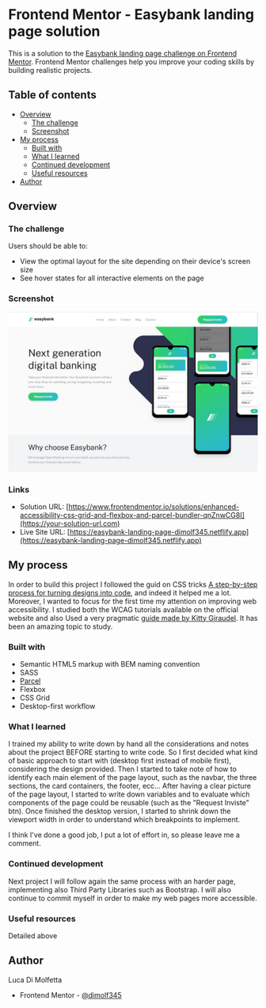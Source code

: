 # Frontend Mentor - Easybank landing page solution

This is a solution to the [Easybank landing page challenge on Frontend Mentor](https://www.frontendmentor.io/challenges/easybank-landing-page-WaUhkoDN). Frontend Mentor challenges help you improve your coding skills by building realistic projects.

## Table of contents

- [Overview](#overview)
  - [The challenge](#the-challenge)
  - [Screenshot](#screenshot)
- [My process](#my-process)
  - [Built with](#built-with)
  - [What I learned](#what-i-learned)
  - [Continued development](#continued-development)
  - [Useful resources](#useful-resources)
- [Author](#author)

## Overview

### The challenge

Users should be able to:

- View the optimal layout for the site depending on their device's screen size
- See hover states for all interactive elements on the page

### Screenshot

![](./screenshot.jpg)

### Links

- Solution URL: [https://www.frontendmentor.io/solutions/enhanced-accessibility-css-grid-and-flexbox-and-parcel-bundler-qnZnwCG8I](https://your-solution-url.com)
- Live Site URL: [https://easybank-landing-page-dimolf345.netflify.app](https://easybank-landing-page-dimolf345.netflify.app)

## My process

In order to build this project I followed the guid on CSS tricks [A step-by-step process for turning designs into code](https://css-tricks.com/a-step-by-step-process-for-turning-designs-into-code/), and indeed it helped me a lot.
Moreover, I wanted to focus for the first time my attention on improving web accessibility. I studied both the WCAG tutorials available on the official website and also Used a very pragmatic [guide made by Kitty Giraudel](https://kittygiraudel.com/2020/12/01/a11y-advent-calendar/).
It has been an amazing topic to study.

### Built with

- Semantic HTML5 markup with BEM naming convention
- SASS
- [Parcel](https://parceljs.org)
- Flexbox
- CSS Grid
- Desktop-first workflow

### What I learned

I trained my ability to write down by hand all the considerations and notes about the project BEFORE starting to write code. So I first decided what kind of basic approach to start with (desktop first instead of mobile first), considering the design provided.
Then I started to take note of how to identify each main element of the page layout, such as the navbar, the three sections, the card containers, the footer, ecc...
After having a clear picture of the page layout, I started to write down variables and to evaluate which components of the page could be reusable (such as the "Request Inviste" btn).
Once finished the desktop version, I started to shrink down the viewport width in order to understand which breakpoints to implement.

I think I've done a good job, I put a lot of effort in, so please leave me a comment.

### Continued development

Next project I will follow again the same process with an harder page, implementing also Third Party Libraries such as Bootstrap. I will also continue to commit myself in order to make my web pages more accessible.

### Useful resources

Detailed above

## Author

Luca Di Molfetta

- Frontend Mentor - [@dimolf345](https://www.frontendmentor.io/profile/dimolf345)

